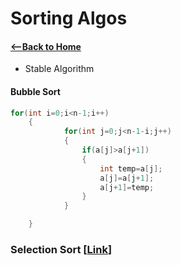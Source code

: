 # Sorting Algos

#### [<--Back to Home](../Readme.md)

-  Stable Algorithm

  

#### Bubble Sort

```c++
for(int i=0;i<n-1;i++)
    {
            for(int j=0;j<n-1-i;j++)
            {
                if(a[j]>a[j+1])
                {
                    int temp=a[j];
                    a[j]=a[j+1];
                    a[j+1]=temp;
                }
            }

    }
```

### Selection Sort [[Link](https://youtu.be/xWBP4lzkoyM)]





